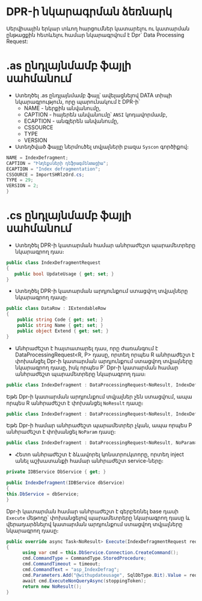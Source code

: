# DPR-ի նկարագրման ձեռնարկ

Սերվիսային երկար տևող հարցումներ կատարելու ու կատարման ընթացքին հետևելու համար նկարագրվում է Dpr` Data Processing Request:

# .as ընդլայնմամբ ֆայլի սահմանում
- Ստեղծել .as ընդլայնմամբ ֆայլ՝ ավելացնելով DATA տիպի նկարագրություն, որը պարունակում է DPR-ի՝
  - NAME - ներքին անվանումը,
  - CAPTION - հայերեն անվանումը՝ `ANSI` կոդավորմամբ,
  - ECAPTION - անգլերեն անվանումը,
  - CSSOURCE
  - TYPE
  - VERSION
- Ստեղծված ֆայլը ներմուծել տվյալների բազա `Syscon` գործիքով։

```c#
NAME = IndexDefragment;
CAPTION = "Ինդեքսների դեֆրագմենտացիա";
ECAPTION = "Index defragmentation";
CSSOURCE = ImportSHRlzOrd.cs;
TYPE = 29;
VERSION = 2;
}
```
# .cs ընդլայնմամբ ֆայլի սահմանում

- Ստեղծել DPR-ի կատարման համար անհրաժեշտ պարամետրերը նկարագրող դաս։

```c#
public class IndexDefragmentRequest
{
   public bool UpdateUsage { get; set; }
}
```

- Ստեղծել DPR-ի կատարման արդյունքում ստացվող տվյալները նկարագրող դասը։
```c#
public class DataRow : IExtendableRow
{
    public string Code { get; set; }
    public string Name { get; set; }
    public object Extend { get; set; }
}
```



- Անհրաժեշտ է հայտատարել դաս, որը ժառանգում է DataProcessingRequest<R, P>  դասը, որտեղ որպես R անհրաժեշտ է փոխանցել Dpr-ի կատարման արդյունքում ստացվող տվյալները նկարագրող դասը, իսկ որպես P` Dpr-ի կատարման համար անհրաժեշտ պարամետրերը նկարագրող դաս։
```c#
public class IndexDefragment : DataProcessingRequest<NoResult, IndexDefragmentRequest>
```

Եթե Dpr-ի կատարման արդյունքում տվյալներ չեն ստացվում, ապա որպես R անհրաժեշտ է փոխանցել `NoResult` դասը։

```c#
public class IndexDefragment : DataProcessingRequest<NoResult, IndexDefragmentRequest>
```

Եթե Dpr-ի համար անհրաժեշտ պարամետրեր չկան, ապա որպես P անհրաժեշտ է փոխանցել `NoParam` դասը։
```c#
public class IndexDefragment : DataProcessingRequest<NoResult, NoParam>
```

- Հետո անհրաժեշտ է ձևավորել կոնստրուկտորը, որտեղ inject անել աշխատանքի համար անհրաժեշտ service-ները։
```c#
private IDBService DbService { get; }

public IndexDefragment(IDBService dbService)
{
this.DbService = dbService;
}
```

Dpr-ի կատարման համար անհրաժեշտ է գերբեռնել base դասի `Execute` մեթոդը՝ փոխանցելով պարամետրերը նկարագրող դասը և վերադարձնելով կատարման արդյունքում ստացվող տվյալները նկարագրող դասը։
```c#
public override async Task<NoResult> Execute(IndexDefragmentRequest request, CancellationToken stoppingToken)
{
      using var cmd = this.DbService.Connection.CreateCommand();
      cmd.CommandType = CommandType.StoredProcedure;
      cmd.CommandTimeout = timeout;
      cmd.CommandText = "asp_IndexDefrag";
      cmd.Parameters.Add("@withupdateusage", SqlDbType.Bit).Value = request.UpdateUsage;
      await cmd.ExecuteNonQueryAsync(stoppingToken);
      return new NoResult();
}
```
